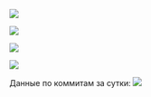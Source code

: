 
![](https://github-profile-summary-cards.vercel.app/api/cards/profile-details?username=Archietector0&theme=solarized_dark)

![](https://github-profile-summary-cards.vercel.app/api/cards/most-commit-language?username=Archietector0&theme=solarized_dark)

![](https://github-profile-summary-cards.vercel.app/api/cards/repos-per-language?username=Archietector0&theme=solarized_dark)

![](https://github-profile-summary-cards.vercel.app/api/cards/stats?username=Archietector0&theme=solarized_dark)

Данные по коммитам за сутки:
![](https://github-profile-summary-cards.vercel.app/api/cards/productive-time?username=Archietector0&theme=solarized_dark)
